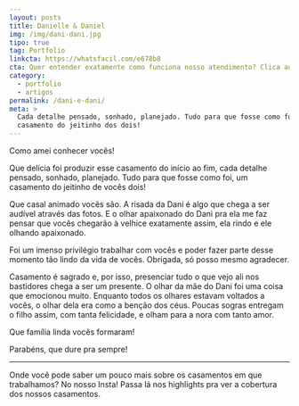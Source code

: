 ```yaml
---
layout: posts
title: Danielle & Daniel
img: /img/dani-dani.jpg
tipo: true
tag: Portfolio
linkcta: https://whatsfacil.com/e678b8
cta: Quer entender exatamente como funciona nosso atendimento? Clica aqui!
category:
  - portfolio
  - artigos
permalink: /dani-e-dani/
meta: >
  Cada detalhe pensado, sonhado, planejado. Tudo para que fosse como foi, um
  casamento do jeitinho dos dois!
---
```


Como amei conhecer vocês!

Que delícia foi produzir esse casamento do início ao fim, cada detalhe pensado, sonhado, planejado. Tudo para que fosse como foi, um casamento do jeitinho de vocês dois!

Que casal animado vocês são. A risada da Dani é algo que chega a ser audível através das fotos. E o olhar apaixonado do Dani pra ela me faz pensar que vocês chegarão à velhice exatamente assim, ela rindo e ele olhando apaixonado.

Foi um imenso privilégio trabalhar com vocês e poder fazer parte desse momento tão lindo da vida de vocês. Obrigada, só posso mesmo agradecer.

Casamento é sagrado e, por isso, presenciar tudo o que vejo ali nos bastidores chega a ser um presente. O olhar da mãe do Dani foi uma coisa que emocionou muito. Enquanto todos os olhares estavam voltados a vocês, o olhar dela era como a benção dos céus. Poucas sogras entregam o filho assim, com tanta felicidade, e olham para a nora com tanto amor.

Que família linda vocês formaram!

Parabéns, que dure pra sempre!


---

Onde você pode saber um pouco mais sobre os casamentos em que trabalhamos? No nosso Insta! Passa lá nos highlights pra ver a cobertura dos nossos casamentos.
